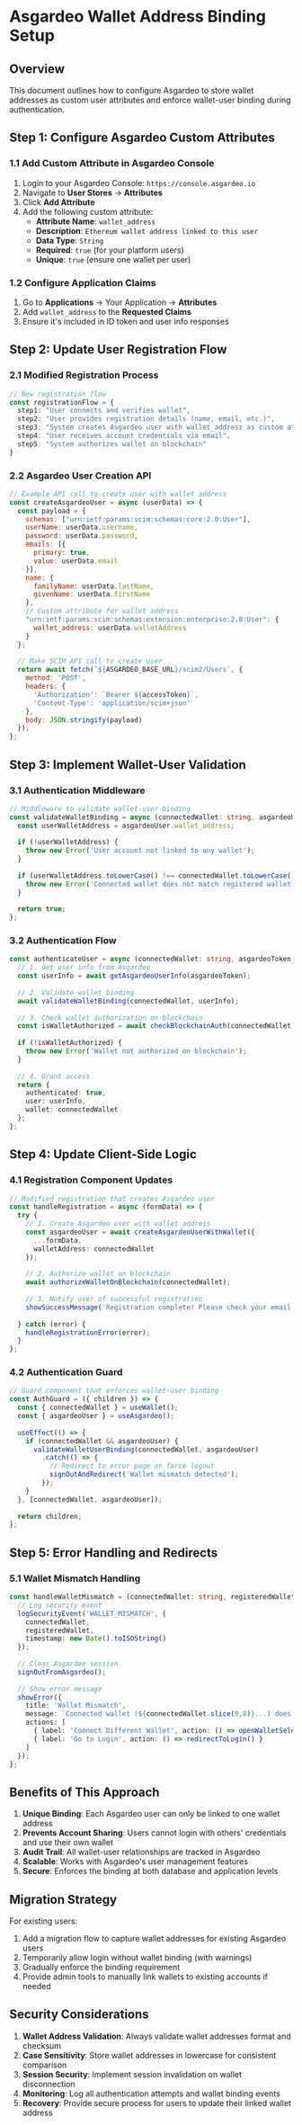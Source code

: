 # Asgardeo Wallet Address Binding Setup

## Overview
This document outlines how to configure Asgardeo to store wallet addresses as custom user attributes and enforce wallet-user binding during authentication.

## Step 1: Configure Asgardeo Custom Attributes

### 1.1 Add Custom Attribute in Asgardeo Console
1. Login to your Asgardeo Console: `https://console.asgardeo.io`
2. Navigate to **User Stores** → **Attributes**
3. Click **Add Attribute**
4. Add the following custom attribute:
   - **Attribute Name**: `wallet_address`
   - **Description**: `Ethereum wallet address linked to this user`
   - **Data Type**: `String`
   - **Required**: `true` (for your platform users)
   - **Unique**: `true` (ensure one wallet per user)

### 1.2 Configure Application Claims
1. Go to **Applications** → Your Application → **Attributes**
2. Add `wallet_address` to the **Requested Claims**
3. Ensure it's included in ID token and user info responses

## Step 2: Update User Registration Flow

### 2.1 Modified Registration Process
```typescript
// New registration flow
const registrationFlow = {
  step1: "User connects and verifies wallet",
  step2: "User provides registration details (name, email, etc.)",
  step3: "System creates Asgardeo user with wallet_address as custom attribute",
  step4: "User receives account credentials via email",
  step5: "System authorizes wallet on blockchain"
}
```

### 2.2 Asgardeo User Creation API
```javascript
// Example API call to create user with wallet address
const createAsgardeoUser = async (userData) => {
  const payload = {
    schemas: ["urn:ietf:params:scim:schemas:core:2.0:User"],
    userName: userData.username,
    password: userData.password,
    emails: [{
      primary: true,
      value: userData.email
    }],
    name: {
      familyName: userData.lastName,
      givenName: userData.firstName
    },
    // Custom attribute for wallet address
    "urn:ietf:params:scim:schemas:extension:enterprise:2.0:User": {
      wallet_address: userData.walletAddress
    }
  };
  
  // Make SCIM API call to create user
  return await fetch(`${ASGARDEO_BASE_URL}/scim2/Users`, {
    method: 'POST',
    headers: {
      'Authorization': `Bearer ${accessToken}`,
      'Content-Type': 'application/scim+json'
    },
    body: JSON.stringify(payload)
  });
};
```

## Step 3: Implement Wallet-User Validation

### 3.1 Authentication Middleware
```typescript
// Middleware to validate wallet-user binding
const validateWalletBinding = async (connectedWallet: string, asgardeoUser: any) => {
  const userWalletAddress = asgardeoUser.wallet_address;
  
  if (!userWalletAddress) {
    throw new Error('User account not linked to any wallet');
  }
  
  if (userWalletAddress.toLowerCase() !== connectedWallet.toLowerCase()) {
    throw new Error('Connected wallet does not match registered wallet address');
  }
  
  return true;
};
```

### 3.2 Authentication Flow
```typescript
const authenticateUser = async (connectedWallet: string, asgardeoToken: string) => {
  // 1. Get user info from Asgardeo
  const userInfo = await getAsgardeoUserInfo(asgardeoToken);
  
  // 2. Validate wallet binding
  await validateWalletBinding(connectedWallet, userInfo);
  
  // 3. Check wallet authorization on blockchain
  const isWalletAuthorized = await checkBlockchainAuth(connectedWallet);
  
  if (!isWalletAuthorized) {
    throw new Error('Wallet not authorized on blockchain');
  }
  
  // 4. Grant access
  return {
    authenticated: true,
    user: userInfo,
    wallet: connectedWallet
  };
};
```

## Step 4: Update Client-Side Logic

### 4.1 Registration Component Updates
```typescript
// Modified registration that creates Asgardeo user
const handleRegistration = async (formData) => {
  try {
    // 1. Create Asgardeo user with wallet address
    const asgardeoUser = await createAsgardeoUserWithWallet({
      ...formData,
      walletAddress: connectedWallet
    });
    
    // 2. Authorize wallet on blockchain
    await authorizeWalletOnBlockchain(connectedWallet);
    
    // 3. Notify user of successful registration
    showSuccessMessage('Registration complete! Please check your email for login credentials.');
    
  } catch (error) {
    handleRegistrationError(error);
  }
};
```

### 4.2 Authentication Guard
```typescript
// Guard component that enforces wallet-user binding
const AuthGuard = ({ children }) => {
  const { connectedWallet } = useWallet();
  const { asgardeoUser } = useAsgardeo();
  
  useEffect(() => {
    if (connectedWallet && asgardeoUser) {
      validateWalletUserBinding(connectedWallet, asgardeoUser)
        .catch(() => {
          // Redirect to error page or force logout
          signOutAndRedirect('Wallet mismatch detected');
        });
    }
  }, [connectedWallet, asgardeoUser]);
  
  return children;
};
```

## Step 5: Error Handling and Redirects

### 5.1 Wallet Mismatch Handling
```typescript
const handleWalletMismatch = (connectedWallet: string, registeredWallet: string) => {
  // Log security event
  logSecurityEvent('WALLET_MISMATCH', {
    connectedWallet,
    registeredWallet,
    timestamp: new Date().toISOString()
  });
  
  // Clear Asgardeo session
  signOutFromAsgardeo();
  
  // Show error message
  showError({
    title: 'Wallet Mismatch',
    message: `Connected wallet (${connectedWallet.slice(0,8)}...) does not match your registered wallet (${registeredWallet.slice(0,8)}...). Please connect the correct wallet or contact support.`,
    actions: [
      { label: 'Connect Different Wallet', action: () => openWalletSelector() },
      { label: 'Go to Login', action: () => redirectToLogin() }
    ]
  });
};
```

## Benefits of This Approach

1. **Unique Binding**: Each Asgardeo user can only be linked to one wallet address
2. **Prevents Account Sharing**: Users cannot login with others' credentials and use their own wallet
3. **Audit Trail**: All wallet-user relationships are tracked in Asgardeo
4. **Scalable**: Works with Asgardeo's user management features
5. **Secure**: Enforces the binding at both database and application levels

## Migration Strategy

For existing users:
1. Add a migration flow to capture wallet addresses for existing Asgardeo users
2. Temporarily allow login without wallet binding (with warnings)
3. Gradually enforce the binding requirement
4. Provide admin tools to manually link wallets to existing accounts if needed

## Security Considerations

1. **Wallet Address Validation**: Always validate wallet addresses format and checksum
2. **Case Sensitivity**: Store wallet addresses in lowercase for consistent comparison
3. **Session Security**: Implement session invalidation on wallet disconnection
4. **Monitoring**: Log all authentication attempts and wallet binding events
5. **Recovery**: Provide secure process for users to update their linked wallet address
